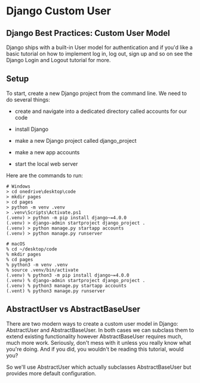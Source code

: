 # __Django Custom User__

## Django Best Practices: Custom User Model

Django ships with a built-in User model for authentication and if you'd like a basic tutorial on how to implement log in, log out, sign up and so on see the Django Login and Logout tutorial for more.

## Setup

To start, create a new Django project from the command line. We need to do several things:

- create and navigate into a dedicated directory called accounts for our code

- install Django
- make a new Django project called django_project
- make a new app accounts
- start the local web server

Here are the commands to run:

    # Windows
    > cd onedrive\desktop\code
    > mkdir pages
    > cd pages
    > python -m venv .venv
    > .venv\Scripts\Activate.ps1
    (.venv) > python -m pip install django~=4.0.0
    (.venv) > django-admin startproject django_project .
    (.venv) > python manage.py startapp accounts
    (.venv) > python manage.py runserver

    # macOS
    % cd ~/desktop/code
    % mkdir pages
    % cd pages
    % python3 -m venv .venv
    % source .venv/bin/activate
    (.venv) % python3 -m pip install django~=4.0.0
    (.venv) % django-admin startproject django_project .
    (.venv) % python3 manage.py startapp accounts
    (.vent) % python3 manage.py runserver

## AbstractUser vs AbstractBaseUser

There are two modern ways to create a custom user model in Django: AbstractUser and AbstractBaseUser. In both cases we can subclass them to extend existing functionality however AbstractBaseUser requires much, much more work. Seriously, don't mess with it unless you really know what you're doing. And if you did, you wouldn't be reading this tutorial, would you?

So we'll use AbstractUser which actually subclasses AbstractBaseUser but provides more default configuration.

